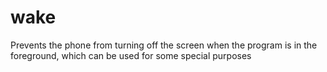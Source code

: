 # wake

Prevents the phone from turning off the screen when the program is in the
foreground, which can be used for some special purposes
